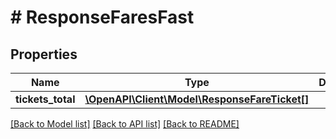 # # ResponseFaresFast

## Properties

Name | Type | Description | Notes
------------ | ------------- | ------------- | -------------
**tickets_total** | [**\OpenAPI\Client\Model\ResponseFareTicket[]**](ResponseFareTicket.md) |  |

[[Back to Model list]](../../README.md#models) [[Back to API list]](../../README.md#endpoints) [[Back to README]](../../README.md)
